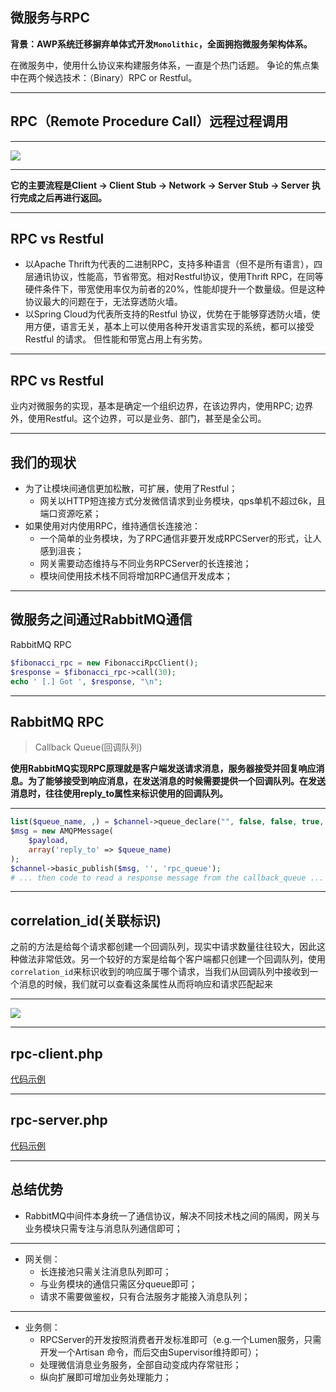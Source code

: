 ## 微服务与RPC

**背景：AWP系统迁移摒弃单体式开发`Monolithic`，全面拥抱微服务架构体系。**

在微服务中，使用什么协议来构建服务体系，一直是个热门话题。 争论的焦点集中在两个候选技术：（Binary）RPC or Restful。

---

## RPC（Remote Procedure Call）远程过程调用

---

![](https://obrxbqjbi.qnssl.com/blog/image/rpc-architecture.jpg)

---

**它的主要流程是Client -> Client Stub -> Network -> Server Stub -> Server 执行完成之后再进行返回。**

---

## RPC vs Restful

- 以Apache Thrift为代表的二进制RPC，支持多种语言（但不是所有语言），四层通讯协议，性能高，节省带宽。相对Restful协议，使用Thrift RPC，在同等硬件条件下，带宽使用率仅为前者的20%，性能却提升一个数量级。但是这种协议最大的问题在于，无法穿透防火墙。
- 以Spring Cloud为代表所支持的Restful 协议，优势在于能够穿透防火墙，使用方便，语言无关，基本上可以使用各种开发语言实现的系统，都可以接受Restful 的请求。 但性能和带宽占用上有劣势。

---

## RPC vs Restful

业内对微服务的实现，基本是确定一个组织边界，在该边界内，使用RPC; 边界外，使用Restful。这个边界，可以是业务、部门，甚至是全公司。

---

## 我们的现状

- 为了让模块间通信更加松散，可扩展，使用了Restful；
    - 网关以HTTP短连接方式分发微信请求到业务模块，qps单机不超过6k，且端口资源吃紧；
- 如果使用对内使用RPC，维持通信长连接池：
    - 一个简单的业务模块，为了RPC通信非要开发成RPCServer的形式，让人感到沮丧；
    - 网关需要动态维持与不同业务RPCServer的长连接池；
    - 模块间使用技术栈不同将增加RPC通信开发成本；

---


## 微服务之间通过RabbitMQ通信

RabbitMQ RPC

```php
$fibonacci_rpc = new FibonacciRpcClient();
$response = $fibonacci_rpc->call(30);
echo ' [.] Got ', $response, "\n";
```
---

## RabbitMQ RPC

> Callback Queue(回调队列)

**使用RabbitMQ实现RPC原理就是客户端发送请求消息，服务器接受并回复响应消息。为了能够接受到响应消息，在发送消息的时候需要提供一个回调队列。在发送消息时，往往使用reply_to属性来标识使用的回调队列。**

---

```php
list($queue_name, ,) = $channel->queue_declare("", false, false, true, false);
$msg = new AMQPMessage(
    $payload,
    array('reply_to' => $queue_name)
);
$channel->basic_publish($msg, '', 'rpc_queue');
# ... then code to read a response message from the callback_queue ...
```

---

## correlation_id(关联标识)

之前的方法是给每个请求都创建一个回调队列，现实中请求数量往往较大，因此这种做法非常低效。另一个较好的方案是给每个客户端都只创建一个回调队列，使用`correlation_id`来标识收到的响应属于哪个请求，当我们从回调队列中接收到一个消息的时候，我们就可以查看这条属性从而将响应和请求匹配起来

---

![](https://images2015.cnblogs.com/blog/832799/201612/832799-20161224004437839-1074972304.png)

---

## rpc-client.php

[代码示例](https://github.com/jakubkulhan/bunny/blob/master/tutorial/6-rpc/rpc_client.php)

---

## rpc-server.php

[代码示例](https://github.com/jakubkulhan/bunny/blob/master/tutorial/6-rpc/rpc_server.php)

---

## 总结优势

- RabbitMQ中间件本身统一了通信协议，解决不同技术栈之间的隔阂，网关与业务模块只需专注与消息队列通信即可；

---
- 网关侧：
    - 长连接池只需关注消息队列即可；
    - 与业务模块的通信只需区分queue即可；
    - 请求不需要做鉴权，只有合法服务才能接入消息队列；

---

- 业务侧：
    - RPCServer的开发按照消费者开发标准即可（e.g.一个Lumen服务，只需开发一个Artisan 命令，而后交由Supervisor维持即可）；
    - 处理微信消息业务服务，全部自动变成内存常驻形；
    - 纵向扩展即可增加业务处理能力；
